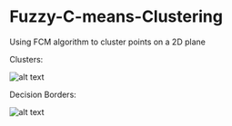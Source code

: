 # Fuzzy-C-means-Clustering
Using FCM algorithm to cluster points on a 2D plane

Clusters:

![alt text](https://github.com/matinaghaei/Fuzzy-C-means-Clustering-Algorithm/blob/master/clusters.png?raw=true)

Decision Borders:

![alt text](https://github.com/matinaghaei/Fuzzy-C-means-Clustering-Algorithm/blob/master/borders.png?raw=true)
